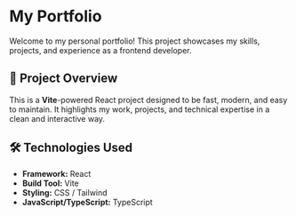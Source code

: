 # My Portfolio

Welcome to my personal portfolio! This project showcases my skills, projects, and experience as a frontend developer.

## 🚀 Project Overview

This is a **Vite**-powered React project designed to be fast, modern, and easy to maintain. It highlights my work, projects, and technical expertise in a clean and interactive way.

## 🛠 Technologies Used

- **Framework:** React
- **Build Tool:** Vite
- **Styling:** CSS / Tailwind
- **JavaScript/TypeScript:** TypeScript
